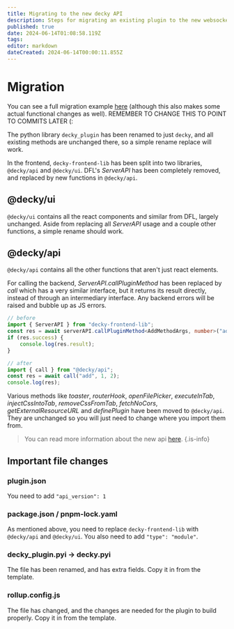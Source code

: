 ```yaml
---
title: Migrating to the new decky API
description: Steps for migrating an existing plugin to the new websocket-based system.
published: true
date: 2024-06-14T01:08:58.119Z
tags: 
editor: markdown
dateCreated: 2024-06-14T00:00:11.855Z
---
```


# Migration
You can see a full migration example [here](https://github.com/SteamDeckHomebrew/decky-plugin-template/compare/main...aa/websockets) (although this also makes some actual functional changes as well). REMEMBER TO CHANGE THIS TO POINT TO COMMITS LATER (:

The python library `decky_plugin` has been renamed to just `decky`, and all existing methods are unchanged there, so a simple rename replace will work.

In the frontend, `decky-frontend-lib` has been split into two libraries, `@decky/api` and `@decky/ui`. DFL's *ServerAPI* has been completely removed, and replaced by new functions in `@decky/api`.

## @decky/ui

`@decky/ui` contains all the react components and similar from DFL, largely unchanged. Aside from replacing all *ServerAPI* usage and a couple other functions, a simple rename should work.

## @decky/api

`@decky/api` contains all the other functions that aren't just react elements. 

For calling the backend, *ServerAPI.callPluginMethod* has been replaced by *call* which has a very similar interface, but it returns its result directly, instead of through an intermediary interface. Any backend errors will be raised and bubble up as JS errors.

```typescript
// before
import { ServerAPI } from "decky-frontend-lib";
const res = await serverAPI.callPluginMethod<AddMethodArgs, number>("add", {a: 1, b: 2});
if (res.success) {
	console.log(res.result);
}

// after
import { call } from "@decky/api";
const res = await call("add", 1, 2);
console.log(res);
``` 

Various methods like *toaster*, *routerHook*, *openFilePicker*, *executeInTab*, *injectCssIntoTab*, *removeCssFromTab*, *fetchNoCors*, *getExternalResourceURL* and *definePlugin* have been moved to `@decky/api`. They are unchanged so you will just need to change where you import them from.

> You can read more information about the new api [here](/plugin-dev/backend-frontend-communication).
{.is-info}

## Important file changes

### plugin.json
You need to add `"api_version": 1`

### package.json / pnpm-lock.yaml
As mentioned above, you need to replace `decky-frontend-lib` with `@decky/api` and `@decky/ui`. You also need to add `"type": "module"`.

### decky_plugin.pyi → decky.pyi
The file has been renamed, and has extra fields. Copy it in from the template.

### rollup.config.js
The file has changed, and the changes are needed for the plugin to build properly. Copy it in from the template.